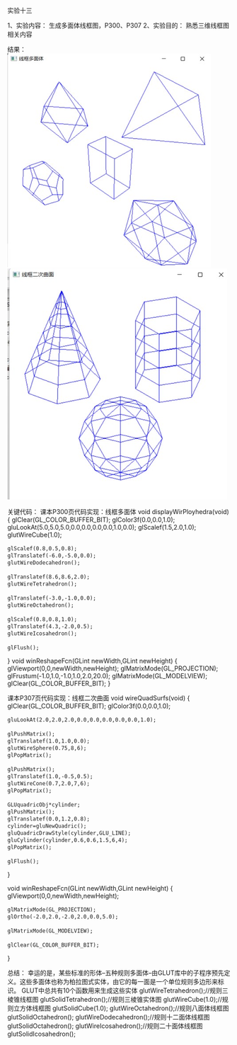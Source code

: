 实验十三

1、实验内容：
 生成多面体线框图，P300、P307
2、实验目的：
 熟悉三维线框图相关内容
 
 结果：
 ![Image text](https://github.com/Bagery001/-/blob/main/%E6%9D%8E%E6%9E%97%E8%94%93-20201050336/work13/%E5%AE%9E%E9%AA%8C13.1.jpg)
 ![Image text](https://github.com/Bagery001/-/blob/main/%E6%9D%8E%E6%9E%97%E8%94%93-20201050336/work13/%E5%AE%9E%E9%AA%8C13.2.jpg)
 
 关键代码：
 课本P300页代码实现：线框多面体
 void displayWirPloyhedra(void)
{
    glClear(GL_COLOR_BUFFER_BIT);
    glColor3f(0.0,0.0,1.0);
    gluLookAt(5.0,5.0,5.0,0.0,0.0,0.0,0.0,1.0,0.0);
    glScalef(1.5,2.0,1.0);
    glutWireCube(1.0);

    glScalef(0.8,0.5,0.8);
    glTranslatef(-6.0,-5.0,0.0);
    glutWireDodecahedron();

    glTranslatef(8.6,8.6,2.0);
    glutWireTetrahedron();

    glTranslatef(-3.0,-1.0,0.0);
    glutWireOctahedron();

    glScalef(0.8,0.8,1.0);
    glTranslatef(4.3,-2.0,0.5);
    glutWireIcosahedron();

    glFlush();
}
void winReshapeFcn(GLint newWidth,GLint newHeight)
{
    glViewport(0,0,newWidth,newHeight);
    glMatrixMode(GL_PROJECTION);
    glFrustum(-1.0,1.0,-1.0,1.0,2.0,20.0);
    glMatrixMode(GL_MODELVIEW);
    glClear(GL_COLOR_BUFFER_BIT);
}

课本P307页代码实现：线框二次曲面
void wireQuadSurfs(void)
{
    glClear(GL_COLOR_BUFFER_BIT);
    glColor3f(0.0,0.0,1.0);

    gluLookAt(2.0,2.0,2.0,0.0,0.0,0.0,0.0,0.0,1.0);

    glPushMatrix();
    glTranslatef(1.0,1.0,0.0);
    glutWireSphere(0.75,8,6);
    glPopMatrix();

    glPushMatrix();
    glTranslatef(1.0,-0.5,0.5);
    glutWireCone(0.7,2.0,7,6);
    glPopMatrix();

    GLUquadricObj*cylinder;
    glPushMatrix();
    glTranslatef(0.0,1.2,0.8);
    cylinder=gluNewQuadric();
    gluQuadricDrawStyle(cylinder,GLU_LINE);
    gluCylinder(cylinder,0.6,0.6,1.5,6,4);
    glPopMatrix();

    glFlush();
}

void winReshapeFcn(GLint newWidth,GLint newHeight)
{
    glViewport(0,0,newWidth,newHeight);

    glMatrixMode(GL_PROJECTION);
    glOrtho(-2.0,2.0,-2.0,2.0,0.0,5.0);

    glMatrixMode(GL_MODELVIEW);

    glClear(GL_COLOR_BUFFER_BIT);
}

总结：
幸运的是，某些标准的形体–五种规则多面体–由GLUT库中的子程序预先定义。这些多面体也称为柏拉图式实体，由它的每一面是一个单位规则多边形来标识。
GLUT中总共有10个函数用来生成这些实体
    glutWireTetrahedron();//规则三棱锥线框图
    glutSolidTetrahedron();//规则三棱锥实体图
    glutWireCube(1.0);//规则立方体线框图
    glutSolidCube(1.0);
    glutWireOctahedron();//规则八面体线框图
    glutSolidOctahedron();
    glutWireDodecahedron();//规则十二面体线框图
    glutSolidOctahedron();
    glutWireIcosahedron();//规则二十面体线框图
    glutSolidIcosahedron();
